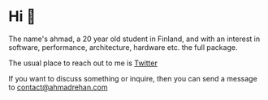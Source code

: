 # Hi 👋

The name's ahmad, a 20 year old student in Finland, and with an interest in software, performance, architecture, hardware etc. the full package.

The usual place to reach out to me is [Twitter](https://twitter.com/0x00ahmad)

If you want to discuss something or inquire, then you can send a message to contact@ahmadrehan.com

<!-- This is a comment... yes -->
